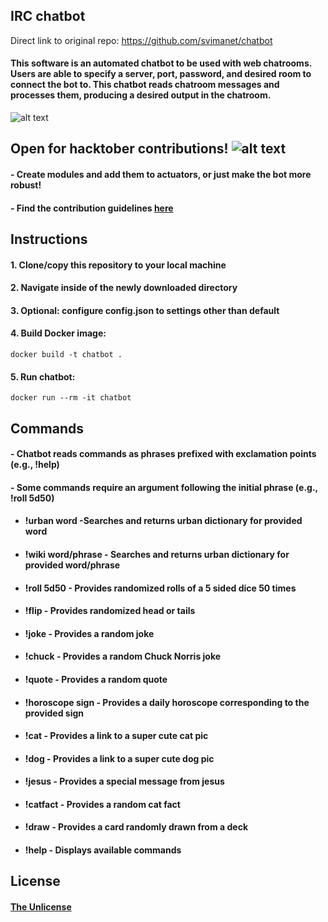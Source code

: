 ## IRC chatbot

Direct link to original repo: https://github.com/svimanet/chatbot

#### This software is an automated chatbot to be used with web chatrooms. Users are able to specify a server, port, password, and desired room to connect the bot to. This chatbot reads chatroom messages and processes them, producing a desired output in the chatroom.   

![alt text](https://i.imgur.com/dAwS00J.png)


## Open for hacktober contributions!       ![alt text](https://img.shields.io/github/contributors-anon/svimanet/chatbot)


#### - Create modules and add them to actuators, or just make the bot more robust!
#### - Find the contribution guidelines [here](docs/CONTRIBUTING.md)  
  

## Instructions

#### 1. Clone/copy this repository to your local machine

#### 2. Navigate inside of the newly downloaded directory

#### 3. Optional: configure config.json to settings other than default

#### 4. Build Docker image: 

```shell
docker build -t chatbot .
```
#### 5. Run chatbot:

```shell
docker run --rm -it chatbot
```

## Commands

#### - Chatbot reads commands as phrases prefixed with exclamation points (e.g., !help)
#### - Some commands require an argument following the initial phrase (e.g., !roll 5d50)
* #### **!urban word** -Searches and returns urban dictionary for provided word
* #### **!wiki word/phrase** - Searches and returns urban dictionary for provided word/phrase
* #### **!roll 5d50** - Provides randomized rolls of a 5 sided dice 50 times
* #### **!flip** - Provides randomized head or tails
* #### **!joke** - Provides a random joke
* #### **!chuck** - Provides a random Chuck Norris joke
* #### **!quote** - Provides a random quote
* #### **!horoscope sign** - Provides a daily horoscope corresponding to the provided sign
* #### **!cat** - Provides a link to a super cute cat pic
* #### **!dog** - Provides a link to a super cute dog pic
* #### **!jesus** - Provides a special message from jesus
* #### **!catfact** - Provides a random cat fact
* #### **!draw** - Provides a card randomly drawn from a deck
* #### **!help** - Displays available commands

## License
#### [The Unlicense](LICENSE)



